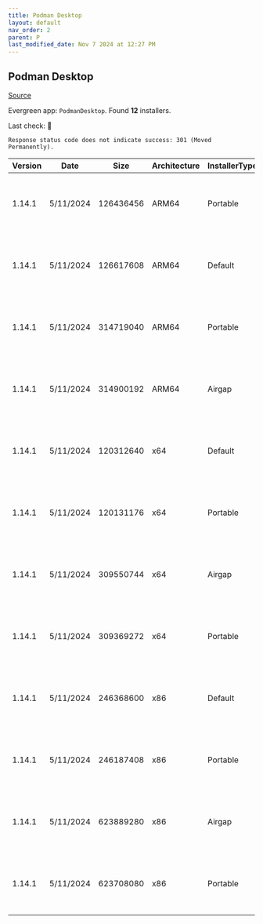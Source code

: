 ```yaml
---
title: Podman Desktop
layout: default
nav_order: 2
parent: P
last_modified_date: Nov 7 2024 at 12:27 PM
---
```


## Podman Desktop

[Source](https://github.com/containers/podman-desktop)

Evergreen app: `PodmanDesktop`. Found **12** installers.

Last check: 🔴
```
Response status code does not indicate success: 301 (Moved Permanently).
```

| Version | Date      | Size      | Architecture | InstallerType | Type | URI                                                                                                                                                                                                                                        |
| ------- | --------- | --------- | ------------ | ------------- | ---- | ------------------------------------------------------------------------------------------------------------------------------------------------------------------------------------------------------------------------------------------ |
| 1.14.1  | 5/11/2024 | 126436456 | ARM64        | Portable      | exe  | [https://github.com/containers/podman-desktop/releases/download/v1.14.1/podman-desktop-1.14.1-arm64.exe](https://github.com/containers/podman-desktop/releases/download/v1.14.1/podman-desktop-1.14.1-arm64.exe)                           |
| 1.14.1  | 5/11/2024 | 126617608 | ARM64        | Default       | exe  | [https://github.com/containers/podman-desktop/releases/download/v1.14.1/podman-desktop-1.14.1-setup-arm64.exe](https://github.com/containers/podman-desktop/releases/download/v1.14.1/podman-desktop-1.14.1-setup-arm64.exe)               |
| 1.14.1  | 5/11/2024 | 314719040 | ARM64        | Portable      | exe  | [https://github.com/containers/podman-desktop/releases/download/v1.14.1/podman-desktop-airgap-1.14.1-arm64.exe](https://github.com/containers/podman-desktop/releases/download/v1.14.1/podman-desktop-airgap-1.14.1-arm64.exe)             |
| 1.14.1  | 5/11/2024 | 314900192 | ARM64        | Airgap        | exe  | [https://github.com/containers/podman-desktop/releases/download/v1.14.1/podman-desktop-airgap-1.14.1-setup-arm64.exe](https://github.com/containers/podman-desktop/releases/download/v1.14.1/podman-desktop-airgap-1.14.1-setup-arm64.exe) |
| 1.14.1  | 5/11/2024 | 120312640 | x64          | Default       | exe  | [https://github.com/containers/podman-desktop/releases/download/v1.14.1/podman-desktop-1.14.1-setup-x64.exe](https://github.com/containers/podman-desktop/releases/download/v1.14.1/podman-desktop-1.14.1-setup-x64.exe)                   |
| 1.14.1  | 5/11/2024 | 120131176 | x64          | Portable      | exe  | [https://github.com/containers/podman-desktop/releases/download/v1.14.1/podman-desktop-1.14.1-x64.exe](https://github.com/containers/podman-desktop/releases/download/v1.14.1/podman-desktop-1.14.1-x64.exe)                               |
| 1.14.1  | 5/11/2024 | 309550744 | x64          | Airgap        | exe  | [https://github.com/containers/podman-desktop/releases/download/v1.14.1/podman-desktop-airgap-1.14.1-setup-x64.exe](https://github.com/containers/podman-desktop/releases/download/v1.14.1/podman-desktop-airgap-1.14.1-setup-x64.exe)     |
| 1.14.1  | 5/11/2024 | 309369272 | x64          | Portable      | exe  | [https://github.com/containers/podman-desktop/releases/download/v1.14.1/podman-desktop-airgap-1.14.1-x64.exe](https://github.com/containers/podman-desktop/releases/download/v1.14.1/podman-desktop-airgap-1.14.1-x64.exe)                 |
| 1.14.1  | 5/11/2024 | 246368600 | x86          | Default       | exe  | [https://github.com/containers/podman-desktop/releases/download/v1.14.1/podman-desktop-1.14.1-setup.exe](https://github.com/containers/podman-desktop/releases/download/v1.14.1/podman-desktop-1.14.1-setup.exe)                           |
| 1.14.1  | 5/11/2024 | 246187408 | x86          | Portable      | exe  | [https://github.com/containers/podman-desktop/releases/download/v1.14.1/podman-desktop-1.14.1.exe](https://github.com/containers/podman-desktop/releases/download/v1.14.1/podman-desktop-1.14.1.exe)                                       |
| 1.14.1  | 5/11/2024 | 623889280 | x86          | Airgap        | exe  | [https://github.com/containers/podman-desktop/releases/download/v1.14.1/podman-desktop-airgap-1.14.1-setup.exe](https://github.com/containers/podman-desktop/releases/download/v1.14.1/podman-desktop-airgap-1.14.1-setup.exe)             |
| 1.14.1  | 5/11/2024 | 623708080 | x86          | Portable      | exe  | [https://github.com/containers/podman-desktop/releases/download/v1.14.1/podman-desktop-airgap-1.14.1.exe](https://github.com/containers/podman-desktop/releases/download/v1.14.1/podman-desktop-airgap-1.14.1.exe)                         |
